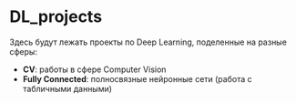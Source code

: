 # DL_projects

Здесь будут лежать проекты по Deep Learning, поделенные на разные сферы:
* **CV**: работы в сфере Computer Vision
* **Fully Connected**: полносвязные нейронные сети (работа с табличными данными)
